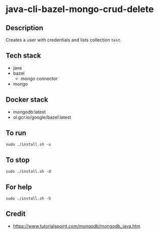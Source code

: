 # java-cli-bazel-mongo-crud-delete

## Description
Creates a user with credentials
and lists collection `test`.

## Tech stack
- java
- bazel
  - mongo connector
- mongo

## Docker stack
- mongodb:latest
- ol.gcr.io/google/bazel:latest

## To run
`sudo ./install.sh -u`

## To stop
`sudo ./install.sh -d`

## For help
`sudo ./install.sh -h`

## Credit
- https://www.tutorialspoint.com/mongodb/mongodb_java.htm
